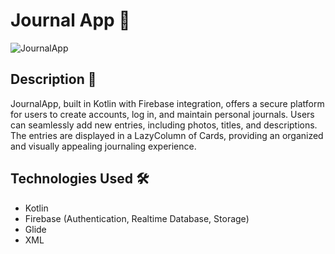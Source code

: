 # Journal App 📓

![JournalApp](https://github.com/TAleksandra/JournalApp/assets/38258955/503f8b6c-6ca6-400a-9210-ba8e1ee85dd0)

## Description 📄

JournalApp, built in Kotlin with Firebase integration, offers a secure platform for users to create accounts, log in, and maintain personal journals. Users can seamlessly add new entries, including photos, titles, and descriptions. The entries are displayed in a LazyColumn of Cards, providing an organized and visually appealing journaling experience.

## Technologies Used 🛠️

- Kotlin
- Firebase (Authentication, Realtime Database, Storage)
- Glide
- XML
